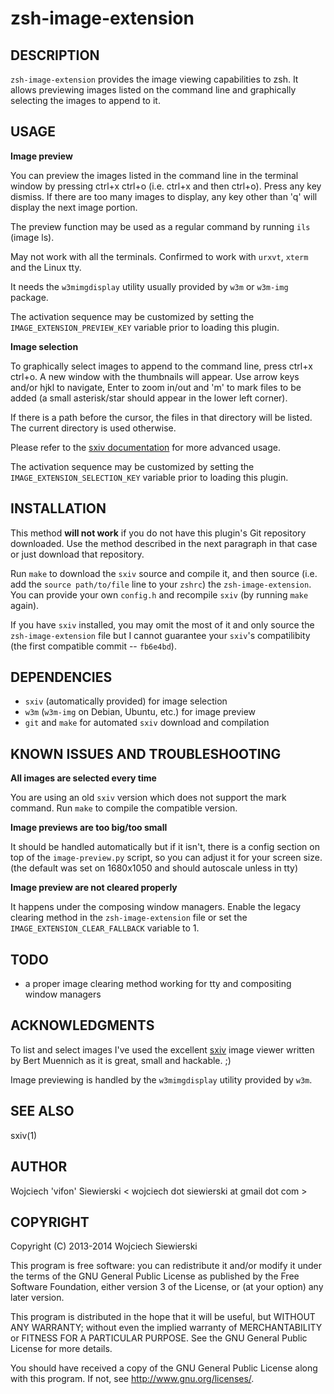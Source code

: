zsh-image-extension
===================

DESCRIPTION
-----------

`zsh-image-extension` provides the image viewing capabilities to zsh. It allows
previewing images listed on the command line and graphically selecting the
images to append to it.

USAGE
-----

**Image preview**

You can preview the images listed in the command line in the terminal window by
pressing ctrl+x ctrl+o (i.e. ctrl+x and then ctrl+o). Press any key dismiss. If
there are too many images to display, any key other than 'q' will display the
next image portion.

The preview function may be used as a regular command by running `ils` (image ls).

May not work with all the terminals. Confirmed to work with `urxvt`, `xterm` and
the Linux tty.

It needs the `w3mimgdisplay` utility usually provided by `w3m` or `w3m-img`
package.

The activation sequence may be customized by setting the
`IMAGE_EXTENSION_PREVIEW_KEY` variable prior to loading this plugin.

**Image selection**

To graphically select images to append to the command line, press ctrl+x
ctrl+o. A new window with the thumbnails will appear. Use arrow keys and/or hjkl
to navigate, Enter to zoom in/out and 'm' to mark files to be added (a small
asterisk/star should appear in the lower left corner).

If there is a path before the cursor, the files in that directory will be
listed. The current directory is used otherwise.

Please refer to the [sxiv documentation](https://github.com/muennich/sxiv/blob/master/README.md) for
more advanced usage.

The activation sequence may be customized by setting the
`IMAGE_EXTENSION_SELECTION_KEY` variable prior to loading this plugin.

INSTALLATION
------------

This method **will not work** if you do not have this plugin's Git repository
downloaded. Use the method described in the next paragraph in that case or just
download that repository.

Run `make` to download the `sxiv` source and compile it, and then source
(i.e. add the `source path/to/file` line to your `zshrc`) the
`zsh-image-extension`. You can provide your own `config.h` and recompile `sxiv`
(by running `make` again).

If you have `sxiv` installed, you may omit the most of it and only source the
`zsh-image-extension` file but I cannot guarantee your `sxiv`'s compatilibity (the
first compatible commit -- `fb6e4bd`).

DEPENDENCIES
------------

* `sxiv` (automatically provided) for image selection
* `w3m` (`w3m-img` on Debian, Ubuntu, etc.) for image preview
* `git` and `make` for automated `sxiv` download and compilation

KNOWN ISSUES AND TROUBLESHOOTING
--------------------------------

**All images are selected every time**

You are using an old `sxiv` version which does not support the mark command. Run
`make` to compile the compatible version.

**Image previews are too big/too small**

It should be handled automatically but if it isn't, there is a config section on
top of the `image-preview.py` script, so you can adjust it for your screen
size. (the default was set on 1680x1050 and should autoscale unless in tty)

**Image preview are not cleared properly**

It happens under the composing window managers. Enable the legacy
clearing method in the `zsh-image-extension` file or set the
`IMAGE_EXTENSION_CLEAR_FALLBACK` variable to 1.

TODO
----

- a proper image clearing method working for tty and compositing window managers

ACKNOWLEDGMENTS
---------------

To list and select images I've used the excellent
[sxiv](https://github.com/muennich/sxiv) image viewer written by Bert Muennich
as it is great, small and hackable. ;)

Image previewing is handled by the `w3mimgdisplay` utility provided by `w3m`.

SEE ALSO
--------

sxiv(1)

AUTHOR
------

Wojciech 'vifon' Siewierski < wojciech dot siewierski at gmail dot com >

COPYRIGHT
---------

Copyright (C) 2013-2014  Wojciech Siewierski

This program is free software: you can redistribute it and/or modify
it under the terms of the GNU General Public License as published by
the Free Software Foundation, either version 3 of the License, or
(at your option) any later version.

This program is distributed in the hope that it will be useful,
but WITHOUT ANY WARRANTY; without even the implied warranty of
MERCHANTABILITY or FITNESS FOR A PARTICULAR PURPOSE.  See the
GNU General Public License for more details.

You should have received a copy of the GNU General Public License
along with this program.  If not, see <http://www.gnu.org/licenses/>.
